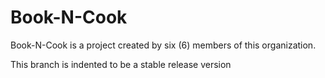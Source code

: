 # Book-N-Cook
Book-N-Cook is a project created by six (6) members of this organization.

This branch is indented to be a stable release version